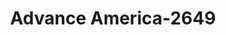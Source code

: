 ---
f_zip-code: 90255
f_state-code: CA
title: Advance America-2649
f_phone: 323-587-4035
f_city-only: Huntington Park
f_address: 2901 E Florence Ave Huntington Park
f_location-unique-id: '2649'
slug: advance-america-2649
updated-on: '2024-05-30T13:46:58.046Z'
created-on: '2024-05-30T13:36:59.803Z'
published-on: '2024-05-30T13:54:32.469Z'
f_city-state: cms/city/huntington-park-ca.md
f_company: cms/company/advance-america.md
f_state: cms/state/california.md
layout: '[payday-loan].html'
tags: payday-loan
---